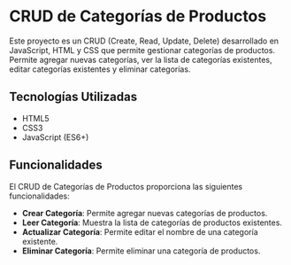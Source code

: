 # CRUD de Categorías de Productos

Este proyecto es un CRUD (Create, Read, Update, Delete) desarrollado en JavaScript, HTML y CSS que permite gestionar categorías de productos. Permite agregar nuevas categorías, ver la lista de categorías existentes, editar categorías existentes y eliminar categorías.

## Tecnologías Utilizadas

- HTML5
- CSS3
- JavaScript (ES6+)

## Funcionalidades

El CRUD de Categorías de Productos proporciona las siguientes funcionalidades:

- **Crear Categoría**: Permite agregar nuevas categorías de productos.
- **Leer Categoría**: Muestra la lista de categorías de productos existentes.
- **Actualizar Categoría**: Permite editar el nombre de una categoría existente.
- **Eliminar Categoría**: Permite eliminar una categoría de productos.
